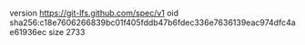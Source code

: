 version https://git-lfs.github.com/spec/v1
oid sha256:c18e7606266839bc01f405fddb47b6fdec336e7636139eac974dfc4ae61936ec
size 2733
